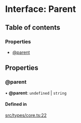 # Interface: Parent

## Table of contents

### Properties

- [@parent](../wiki/Parent#@parent)

## Properties

### @parent

• **@parent**: `undefined` \| `string`

#### Defined in

[src/types/core.ts:22](https://github.com/decisively-io/interview-sdk/blob/bdb144e/src/types/core.ts#L22)
